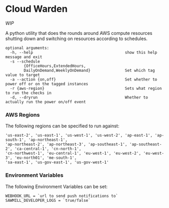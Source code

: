 # Cloud Warden

*WIP*

A python utility that does the rounds around AWS compute resources shutting down and switching on resources according
to schedules.

```
optional arguments:
  -h, --help                                        show this help message and exit
  -s --schedule 
        {OfficeHours,ExtendedHours,
        DailyOnDemand,WeeklyOnDemand}               Set which tag value to target
  -a --action {on,off}                              Set whether to power off or on the tagged instances
  -r {aws-region}                                   Sets what region to run the checks in
  -d, --dryrun                                      Whether to actually run the power on/off event
```

### AWS Regions

The following regions can be specified to run against:

```
'us-east-2', 'us-east-1', 'us-west-1', 'us-west-2', 'ap-east-1', 'ap-south-1', 'ap-northeast-1',
'ap-northeast-2', 'ap-northeast-3', 'ap-southeast-1', 'ap-southeast-2', 'ca-central-1', 'cn-north-1',
'cn-northwest-1', 'eu-central-1', 'eu-west-1', 'eu-west-2', 'eu-west-3', 'eu-north01', 'me-south-1',
'sa-east-1', 'us-gov-east-1', 'us-gov-west-1'
```

### Environment Variables

The following Environment Variables can be set:
```
WEBHOOK_URL = `url to send push notifications to`
SAWMILL_DEVELOPER_LOGS = `true/false`
